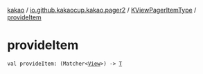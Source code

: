 [kakao](../../index.md) / [io.github.kakaocup.kakao.pager2](../index.md) / [KViewPagerItemType](index.md) / [provideItem](./provide-item.md)

# provideItem

`val provideItem: (Matcher<`[`View`](https://developer.android.com/reference/android/view/View.html)`>) -> `[`T`](index.md#T)
